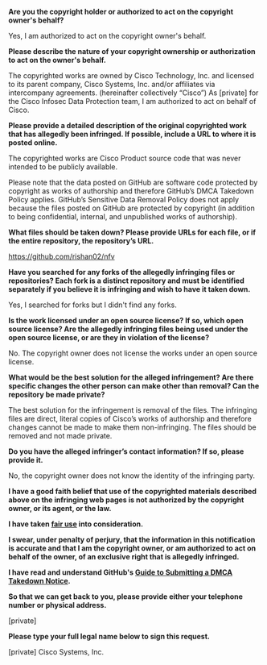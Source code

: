 **Are you the copyright holder or authorized to act on the copyright owner's behalf?**

Yes, I am authorized to act on the copyright owner's behalf.

**Please describe the nature of your copyright ownership or authorization to act on the owner's behalf.**

The copyrighted works are owned by Cisco Technology, Inc. and licensed to its parent company, Cisco Systems, Inc. and/or affiliates via intercompany agreements. (hereinafter collectively “Cisco”) As [private] for the Cisco Infosec Data Protection team, I am authorized to act on behalf of Cisco.

**Please provide a detailed description of the original copyrighted work that has allegedly been infringed. If possible, include a URL to where it is posted online.**

The copyrighted works are Cisco Product source code that was never intended to be publicly available.

Please note that the data posted on GitHub are software code protected by copyright as works of authorship and therefore GitHub’s DMCA Takedown Policy applies. GitHub’s Sensitive Data Removal Policy does not apply because the files posted on GitHub are protected by copyright (in addition to being confidential, internal, and unpublished works of authorship).

**What files should be taken down? Please provide URLs for each file, or if the entire repository, the repository’s URL.**

https://github.com/rishan02/nfv

**Have you searched for any forks of the allegedly infringing files or repositories? Each fork is a distinct repository and must be identified separately if you believe it is infringing and wish to have it taken down.**

Yes, I searched for forks but I didn't find any forks.

**Is the work licensed under an open source license? If so, which open source license? Are the allegedly infringing files being used under the open source license, or are they in violation of the license?**

No. The copyright owner does not license the works under an open source license.

**What would be the best solution for the alleged infringement? Are there specific changes the other person can make other than removal? Can the repository be made private?**

The best solution for the infringement is removal of the files. The infringing files are direct, literal copies of Cisco’s works of authorship and therefore changes cannot be made to make them non-infringing. The files should be removed and not made private.

**Do you have the alleged infringer’s contact information? If so, please provide it.**

No, the copyright owner does not know the identity of the infringing party.

**I have a good faith belief that use of the copyrighted materials described above on the infringing web pages is not authorized by the copyright owner, or its agent, or the law.**

**I have taken <a href="https://www.lumendatabase.org/topics/22">fair use</a> into consideration.**

**I swear, under penalty of perjury, that the information in this notification is accurate and that I am the copyright owner, or am authorized to act on behalf of the owner, of an exclusive right that is allegedly infringed.**

**I have read and understand GitHub's <a href="https://help.github.com/articles/guide-to-submitting-a-dmca-takedown-notice/">Guide to Submitting a DMCA Takedown Notice</a>.**

**So that we can get back to you, please provide either your telephone number or physical address.**

[private]  

**Please type your full legal name below to sign this request.**

[private] Cisco Systems, Inc.
